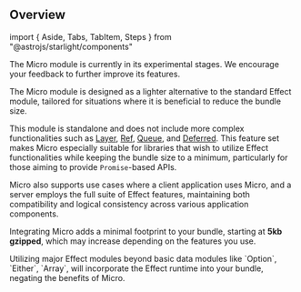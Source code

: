 ## Overview

import {
  Aside,
  Tabs,
  TabItem,
  Steps
} from "@astrojs/starlight/components"

<Aside type="caution" title="Experimental Module">
  The Micro module is currently in its experimental stages. We encourage
  your feedback to further improve its features.
</Aside>

The Micro module is designed as a lighter alternative to the standard Effect module, tailored for situations where it is beneficial to reduce the bundle size.

This module is standalone and does not include more complex functionalities such as [Layer](/docs/requirements-management/layers/), [Ref](/docs/state-management/ref/), [Queue](/docs/concurrency/queue/), and [Deferred](/docs/concurrency/deferred/). This feature set makes Micro especially suitable for libraries that wish to utilize Effect functionalities while keeping the bundle size to a minimum, particularly for those aiming to provide `Promise`-based APIs.

Micro also supports use cases where a client application uses Micro, and a server employs the full suite of Effect features, maintaining both compatibility and logical consistency across various application components.

Integrating Micro adds a minimal footprint to your bundle, starting at **5kb gzipped**, which may increase depending on the features you use.

<Aside type="danger" title="Bundle Size">
  Utilizing major Effect modules beyond basic data modules like `Option`,
  `Either`, `Array`, will incorporate the Effect runtime into your bundle,
  negating the benefits of Micro.
</Aside>

